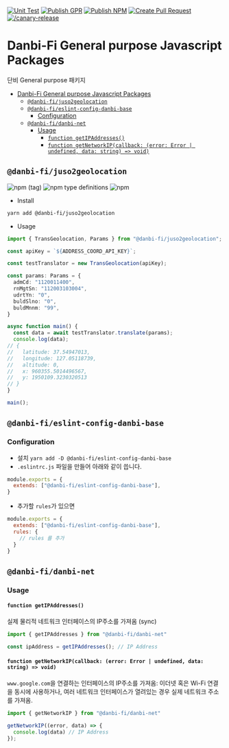 [![Unit Test](https://github.com/danbi-fi/packages/actions/workflows/unit-test.yml/badge.svg)](https://github.com/danbi-fi/packages/actions/workflows/unit-test.yml) [![Publish GPR](https://github.com/danbi-fi/packages/actions/workflows/publish-gpr.yml/badge.svg)](https://github.com/danbi-fi/packages/actions/workflows/publish-gpr.yml) [![Publish NPM](https://github.com/danbi-fi/packages/actions/workflows/publish-npm.yml/badge.svg)](https://github.com/danbi-fi/packages/actions/workflows/publish-npm.yml) [![Create Pull Request](https://github.com/danbi-fi/packages/actions/workflows/create-release-pr.yml/badge.svg)](https://github.com/danbi-fi/packages/actions/workflows/create-release-pr.yml) [![/canary-release](https://github.com/danbi-fi/packages/actions/workflows/canary-release.yml/badge.svg)](https://github.com/danbi-fi/packages/actions/workflows/canary-release.yml)

# Danbi-Fi General purpose Javascript Packages

단비 General purpose 패키지

- [Danbi-Fi General purpose Javascript Packages](#danbi-fi-general-purpose-javascript-packages)
  - [`@danbi-fi/juso2geolocation`](#danbi-fijuso2geolocation)
  - [`@danbi-fi/eslint-config-danbi-base`](#danbi-fieslint-config-danbi-base)
    - [Configuration](#configuration)
  - [`@danbi-fi/danbi-net`](#danbi-fidanbi-net)
    - [Usage](#usage)
      - [`function getIPAddresses()`](#function-getipaddresses)
      - [`function getNetworkIP(callback: (error: Error | undefined, data: string) => void)`](#function-getnetworkipcallback-error-error--undefined-data-string--void)
## `@danbi-fi/juso2geolocation`

![npm (tag)](https://img.shields.io/npm/v/@danbi-fi/juso2geolocation/latest) ![npm type definitions](https://img.shields.io/npm/types/@danbi-fi/juso2geolocation) ![npm](https://img.shields.io/npm/dw/@danbi-fi/juso2geolocation)

- Install

```sh
yarn add @danbi-fi/juso2geolocation
```

- Usage

```typescript
import { TransGeolocation, Params } from "@danbi-fi/juso2geolocation";

const apiKey = `${ADDRESS_COORD_API_KEY}`;

const testTranslator = new TransGeolocation(apiKey);

const params: Params = {
  admCd: "1120011400",
  rnMgtSn: "112003103004",
  udrtYn: "0",
  buldSlno: "0",
  buldMnnm: "99",
}

async function main() {
  const data = await testTranslator.translate(params);
  console.log(data);
// {
//   latitude: 37.54947013,
//   longitude: 127.05118739,
//   altitude: 0,
//   x: 960355.5014496567,
//   y: 1950109.3230320513
// }
}

main();
```

## `@danbi-fi/eslint-config-danbi-base`

### Configuration

- 설치 `yarn add -D @danbi-fi/eslint-config-danbi-base`
- `.eslintrc.js` 파일을 만들어 아래와 같이 씁니다.

```js
module.exports = {
  extends: ["@danbi-fi/eslint-config-danbi-base"],
}
```

- 추가할 `rules`가 있으면

```js
module.exports = {
  extends: ["@danbi-fi/eslint-config-danbi-base"],
  rules: {
    // rules 를 추가
  }
}
```

## `@danbi-fi/danbi-net`

### Usage

#### `function getIPAddresses()`

실제 물리적 네트워크 인터페이스의 IP주소를 가져옴 (sync)

```ts
import { getIPAddresses } from "@danbi-fi/danbi-net"

const ipAddress = getIPAddresses(); // IP Address
```

#### `function getNetworkIP(callback: (error: Error | undefined, data: string) => void)`

`www.google.com`을 연결하는 인터페이스의 IP주소를 가져옴: 이더넷 혹은 Wi-Fi 연결을 동시에 사용하거나, 여러 네트워크 인터페이스가 열려있는 경우 실제 네트워크 주소를 가져옴.

```ts
import { getNetworkIP } from "@danbi-fi/danbi-net"

getNetworkIP((error, data) => {
  console.log(data) // IP Address
});
```
